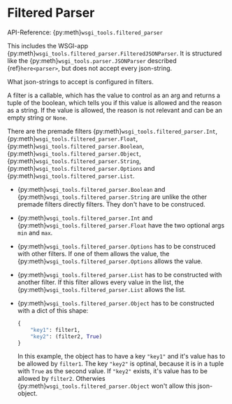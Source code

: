 # Filtered Parser

API-Reference: {py:meth}`wsgi_tools.filtered_parser`

This includes the WSGI-app {py:meth}`wsgi_tools.filtered_parser.FilteredJSONParser`. It is structured like the {py:meth}`wsgi_tools.parser.JSONParser` described {ref}`here<parser>`, but does not accept every json-string.

What json-strings to accept is configured in filters.

A filter is a callable, which has the value to control as an arg and returns a tuple of the boolean, which tells you if this value is allowed and the reason as a string. If the value is allowed, the reason is not relevant and can be an empty string or `None`.

There are the premade filters {py:meth}`wsgi_tools.filtered_parser.Int`, {py:meth}`wsgi_tools.filtered_parser.Float`, {py:meth}`wsgi_tools.filtered_parser.Boolean`, {py:meth}`wsgi_tools.filtered_parser.Object`, {py:meth}`wsgi_tools.filtered_parser.String`, {py:meth}`wsgi_tools.filtered_parser.Options` and {py:meth}`wsgi_tools.filtered_parser.List`.

- {py:meth}`wsgi_tools.filtered_parser.Boolean` and {py:meth}`wsgi_tools.filtered_parser.String` are unlike the other premade filters directly filters. They don't have to be construced.

- {py:meth}`wsgi_tools.filtered_parser.Int` and {py:meth}`wsgi_tools.filtered_parser.Float` have the two optional args `min` and `max`.

- {py:meth}`wsgi_tools.filtered_parser.Options` has to be construced with other filters. If one of them allows the value, the {py:meth}`wsgi_tools.filtered_parser.Options` allows the value.

- {py:meth}`wsgi_tools.filtered_parser.List` has to be constructed with another filter. If this filter allows every value in the list, the {py:meth}`wsgi_tools.filtered_parser.List` allows the list.

- {py:meth}`wsgi_tools.filtered_parser.Object` has to be constructed with a dict of this shape:

  ```python
  {
      "key1": filter1,
      "key2": (filter2, True)
  }
  ```

  In this example, the object has to have a key `"key1"` and it's value has to be allowed by `filter1`. The key `"key2"` is optinal, because it is in a tuple with `True` as the second value. If `"key2"` exists, it's value has to be allowed by `filter2`. Otherwies {py:meth}`wsgi_tools.filtered_parser.Object` won't allow this json-object.
